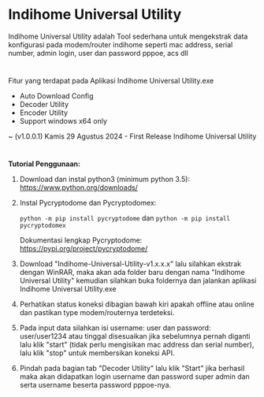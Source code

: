 # Indihome Universal Utility
Indihome Universal Utility adalah Tool sederhana untuk mengekstrak data konfigurasi pada modem/router indihome seperti mac address, serial number, admin login, user dan password pppoe, acs dll

#
Fitur yang terdapat pada Aplikasi Indihome Universal Utility.exe
- Auto Download Config
- Decoder Utility
- Encoder Utility
- Support windows x64 only

~ (v1.0.0.1) Kamis 29 Agustus 2024 - First Release Indihome Universal Utility

#
<b>Tutorial Penggunaan:</b>
1. Download dan instal python3 (minimum python 3.5):
https://www.python.org/downloads/
2. Instal Pycryptodome dan Pycryptodomex: 

   ```python -m pip install pycryptodome``` 
dan
```python -m pip install pycryptodomex```

    Dokumentasi lengkap Pycryptodome:
https://pypi.org/project/pycryptodome/

4. Download "Indihome-Universal-Utility-v1.x.x.x" lalu silahkan ekstrak dengan WinRAR, maka akan ada folder baru dengan nama "Indihome Universal Utility" kemudian silahkan buka foldernya dan jalankan aplikasi Indihome Universal Utility.exe

5. Perhatikan status koneksi dibagian bawah kiri apakah offline atau online dan pastikan type modem/routernya terdeteksi.

6. Pada input data silahkan isi username: user dan password: user/user1234 atau tinggal disesuaikan jika sebelumnya pernah diganti lalu klik "start" (tidak perlu mengisikan mac address dan serial number), lalu klik "stop" untuk membersikan koneksi API.

7. Pindah pada bagian tab "Decoder Utility" lalu klik "Start" jika berhasil maka akan didapatkan login username dan password super admin dan serta username beserta password pppoe-nya.
